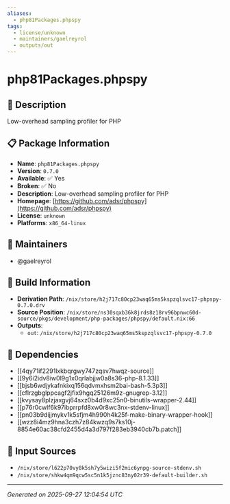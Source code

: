 ```yaml
---
aliases:
  - php81Packages.phpspy
tags:
  - license/unknown
  - maintainers/gaelreyrol
  - outputs/out
---
```


# php81Packages.phpspy

## 📝 Description

Low-overhead sampling profiler for PHP

## 📋 Package Information

- **Name**: `php81Packages.phpspy`
- **Version**: `0.7.0`
- **Available**: ✅ Yes
- **Broken**: ✅ No
- **Description**: Low-overhead sampling profiler for PHP
- **Homepage**: [https://github.com/adsr/phpspy](https://github.com/adsr/phpspy)
- **License**: `unknown`
- **Platforms**: `x86_64-linux`
## 👥 Maintainers

- @gaelreyrol


## 🔧 Build Information

- **Derivation Path**: `/nix/store/h2j717c80cp23waq65ms5kspzqlsvc17-phpspy-0.7.0.drv`
- **Source Position**: `/nix/store/ns30sqxb36k8jrds8z18rv96bpnwc60d-source/pkgs/development/php-packages/phpspy/default.nix:66`
- **Outputs**:
  - `out`:  `/nix/store/h2j717c80cp23waq65ms5kspzqlsvc17-phpspy-0.7.0`

## 🔗 Dependencies

- [[4qy71if2291lxkbqrgwy747zqsv7hwqz-source]]
- [[9y6i2idv8iw0l9g1x0qrlabjjw0a8s36-php-8.1.33]]
- [[bjsb6wdjykafnkixq156qdvmxhsm2bai-bash-5.3p3]]
- [[cflrzgbglppcagf2jfix9hgq25126m9z-gnugrep-3.12]]
- [[kvysay8plzjaxgvj64sxz0b4d9xc25n0-binutils-wrapper-2.44]]
- [[p76r0cwlf6k97ibprrpfd8xw0r8wc3nx-stdenv-linux]]
- [[pn03b9dijjmykv1k5sfjm4h990h4k25f-make-binary-wrapper-hook]]
- [[wzz8i4mz9hna3czh7z84kwzq9s7ks10j-8854e60ac38cfd2455d4a3d797f283eb3940cb7b.patch]]

## 📁 Input Sources

- `/nix/store/l622p70vy8k5sh7y5wizi5f2mic6ynpg-source-stdenv.sh`
- `/nix/store/shkw4qm9qcw5sc5n1k5jznc83ny02r39-default-builder.sh`

---
*Generated on 2025-09-27 12:04:54 UTC*
